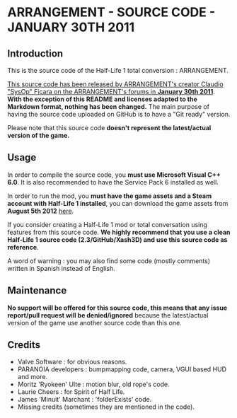 ARRANGEMENT - SOURCE CODE - JANUARY 30TH 2011
======================

Introduction
----------

This is the source code of the Half-Life 1 total conversion : ARRANGEMENT.

[This source code has been released by ARRANGEMENT's creator Claudio "SysOp" Ficara on the ARRANGEMENT's forums in **January 30th 2011**](http://am.half-lifecreations.com/forums/index.php?topic=1155.0). **With the exception of this README and licenses adapted to the Markdown format, nothing has been changed.** The main purpose of having the source code uploaded on GitHub is to have a "Git ready" version.

Please note that this source code **doesn't represent the latest/actual version of the game.**

Usage
----------

In order to compile the source code, you **must use Microsoft Visual C++ 6.0**. It is also recommended to have the Service Pack 6 installed as well.

In order to run the mod, you **must have the game assets and a Steam account with Half-Life 1 installed**, you can download the game assets from **August 5th 2012** [here](https://dl.dropboxusercontent.com/u/10323577/am.pre.20120805.rar).

If you consider creating a Half-Life 1 mod or total conversation using features from this source code. **We highly recommend that you use a clean Half-Life 1 source code (2.3/GitHub/Xash3D) and use this source code as reference**.

A word of warning : you may also find some code (mostly comments) written in Spanish instead of English.

Maintenance
----------

**No support will be offered for this source code, this means that any issue report/pull request will be denied/ignored** because the latest/actual version of the game use another source code than this one.

Credits
----------

* Valve Software : for obvious reasons.
* PARANOIA developers : bumpmapping code, camera, VGUI based HUD and more.
* Moritz 'Ryokeen' Ulte : motion blur, old rope's code.
* Laurie Cheers : for Spirit of Half Life.
* James 'Minuit' Marchant : 'folderExists' code.
* Missing credits (sometimes they are mentioned in the code).